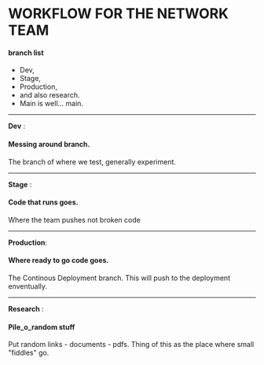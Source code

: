 # WORKFLOW FOR THE NETWORK TEAM
#### branch list
* Dev,
* Stage, 
* Production,
* and also research.
* Main is well... main.
  
----

**Dev** :
#### Messing around branch.
The branch of where we test, generally experiment.

----

**Stage** :
#### Code that runs goes.
Where the team pushes not broken code

----

**Production**:
#### Where ready to go code goes.
The Continous Deployment branch. 
This will push to the deployment <server> enventually.

----

**Research** :
#### Pile_o_random stuff
Put random links - documents - pdfs.
Thing of this as the place where small "fiddles" go.
